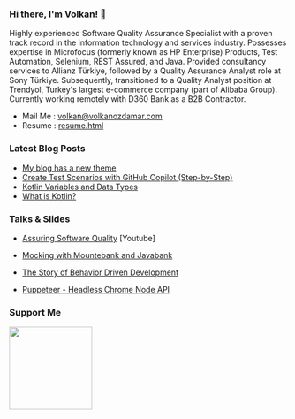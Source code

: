 <!-- <img align="right" src="https://volkanozdamar.com/images/Logo.png" alt="volkanozdamar blog logo" width=300px height=300px /> -->

### Hi there, I'm Volkan! 🌋 

Highly experienced Software Quality Assurance Specialist with a proven track record in the information technology and services industry. Possesses expertise in Microfocus (formerly known as HP Enterprise) Products, Test Automation, Selenium, REST Assured, and Java. Provided consultancy services to Allianz Türkiye, followed by a Quality Assurance Analyst role at Sony Türkiye. Subsequently, transitioned to a Quality Analyst position at Trendyol, Turkey's largest e-commerce company (part of Alibaba Group). Currently working remotely with D360 Bank as a B2B Contractor.

-   Mail Me : volkan@volkanozdamar.com
-   Resume : [resume.html](https://volkanozdamar.com/resume.html)

### Latest Blog Posts
<!-- BLOG-POST-LIST:START -->
- [My blog has a new theme](https://volkanozdamar.com/my-blog-has-a-new-theme.html)
- [Create Test Scenarios with GitHub Copilot &lpar;Step-by-Step&rpar;](https://volkanozdamar.com/create-test-scenarios-with-github-copilot-(step-by-step).html)
- [Kotlin Variables and Data Types](https://volkanozdamar.com/kotlin-variables-and-data-types.html)
- [What is Kotlin?](https://volkanozdamar.com/what-is-kotlin?.html)
<!-- BLOG-POST-LIST:END -->

### Talks & Slides

-  [Assuring Software Quality](https://www.youtube.com/watch?v=bkihxtMqdWY) [Youtube]

-  [Mocking with Mountebank and Javabank](https://volkanozdamar.com/slides/mountebank/)

-  [The Story of Behavior Driven Development](https://volkanozdamar.com/slides/BDD/index.html)

-  [Puppeteer - Headless Chrome Node API](https://volkanozdamar.com/slides/puppeteer/sony/Puppeteer.pptx)

### Support Me

<a href="https://www.buymeacoffee.com/volkanozdamar"><img src="https://cdn.buymeacoffee.com/buttons/v2/default-yellow.png" width="150"/></a>
